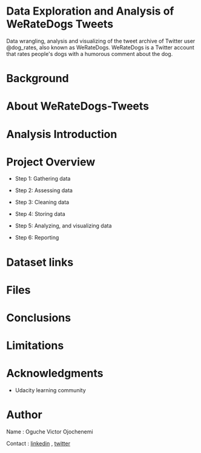 # Data Exploration and Analysis of WeRateDogs Tweets
Data wrangling, analysis and visualizing of the tweet archive of Twitter user @dog_rates, also known as WeRateDogs. WeRateDogs is a Twitter account that rates people's dogs with a humorous comment about the dog.

# Background


# About WeRateDogs-Tweets


# Analysis Introduction

# Project Overview

- Step 1: Gathering data

- Step 2: Assessing data

- Step 3: Cleaning data

- Step 4: Storing data

- Step 5: Analyzing, and visualizing data

- Step 6: Reporting

# Dataset links

# Files

# Conclusions

# Limitations

# Acknowledgments
- Udacity learning community 

# Author
Name : Oguche Victor Ojochenemi

Contact : [linkedin](https://www.linkedin.com/in/victoroguche/) , [twitter](https://twitter.com/VictorOguche6)
